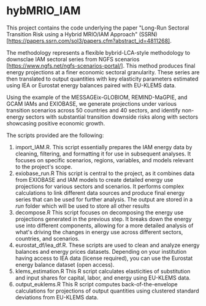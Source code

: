 # hybMRIO_IAM
This project contains the code underlying the paper "Long-Run Sectoral Transition Risk using a Hybrid MRIO/IAM Approach" (SSRN)[https://papers.ssrn.com/sol3/papers.cfm?abstract_id=4811268].

The methodology represents a flexible bybrid-LCA-style methodology to downsclae IAM sectoral series from NGFS scenarios [https://www.ngfs.net/ngfs-scenarios-portal/]. This method produces final energy projections at a finer economic sectoral granularity. These series are then translated to output quantities with key elasticity parameters estimated using IEA or Eurostat energy balances paired with EU-KLEMS data. 

Using the example of the MESSAGEix-GLOBIOM, REMIND-MaGPIE, and GCAM IAMs and EXIOBASE, we generate projections under various transition scenarios across 50 countries and 40 sectors, and identify non-energy sectors with substantial transition downside risks along with sectors showcasing positive economic growth.

The scripts provided are the following:

1) import_IAM.R. This script essentially prepares the IAM energy data by cleaning, filtering, and formatting it for use in subsequent analyses. It focuses on specific scenarios, regions, variables, and models relevant to the project's scope.
2) exiobase_run.R This script is central to the project, as it combines data from EXIOBASE and IAM models to create detailed energy use projections for various sectors and scenarios. It performs complex calculations to link different data sources and produce final energy series that can be used for further analysis. The output are stored in a _run_ folder which will be used to store all other results
3) decompose.R This script focuses on decomposing the energy use projections generated in the previous step. It breaks down the energy use into different components, allowing for a more detailed analysis of what's driving the changes in energy use across different sectors, countries, and scenarios.
4) eurostat_df/iea_df.R. These scripts are used to clean and analyze energy balances and energy prices datasets. Depending on your institution having access to IEA data (license required), you can use the Eurostat energy balance dataset (open access).
5) klems_estimation.R This R script calculates elasticities of substitution and input shares for capital, labor, and energy using EU-KLEMS data.
6) output_euklems.R This R script computes back-of-the-envelope calculations for projections of output quantities using clustered standard deviations from EU-KLEMS data.


